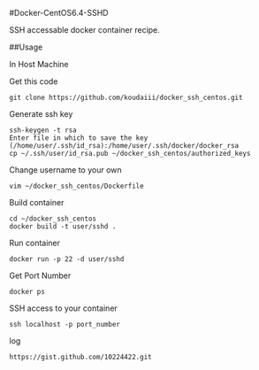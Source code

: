 #Docker-CentOS6.4-SSHD

SSH accessable docker container recipe.

##Usage

In Host Machine

Get this code

    git clone https://github.com/koudaiii/docker_ssh_centos.git

Generate ssh key

    ssh-keygen -t rsa
    Enter file in which to save the key (/home/user/.ssh/id_rsa):/home/user/.ssh/docker/docker_rsa
    cp ~/.ssh/user/id_rsa.pub ~/docker_ssh_centos/authorized_keys

Change username to your own

    vim ~/docker_ssh_centos/Dockerfile

Build container

    cd ~/docker_ssh_centos
    docker build -t user/sshd .

Run container

    docker run -p 22 -d user/sshd

Get Port Number

    docker ps

SSH access to your container

    ssh localhost -p port_number

log

    https://gist.github.com/10224422.git


